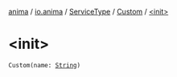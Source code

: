 [anima](../../../index.md) / [io.anima](../../index.md) / [ServiceType](../index.md) / [Custom](index.md) / [&lt;init&gt;](./-init-.md)

# &lt;init&gt;

`Custom(name: `[`String`](https://kotlinlang.org/api/latest/jvm/stdlib/kotlin/-string/index.html)`)`